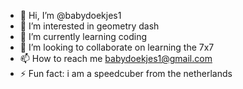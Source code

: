 - 👋 Hi, I’m @babydoekjes1
- 👀 I’m interested in geometry dash
- 🌱 I’m currently learning coding
- 💞️ I’m looking to collaborate on learning the 7x7
- 📫 How to reach me babydoekjes1@gmail.com
- ⚡ Fun fact: i am a speedcuber from the netherlands

<!---
babydoekjes1/babydoekjes1 is a ✨ special ✨ repository because its `README.md` (this file) appears on your GitHub profile.
You can click the Preview link to take a look at your changes.
--->
